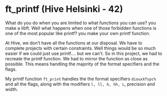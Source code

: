 # ft_printf (Hive Helsinki - 42)

What do you do when you are limited to what functions you can use? you make a libft.
Well what happens when one of those forbidden functions is one of the most popular like printf?
you make your own printf function.

At Hive, we don’t have all the functions at our disposal. We have to complete projects with certain constraints.
Well things would be so much easier if we could just use printf.... but we can't. So in this project, we had to recreate the printf function.
We had to mirror the function as close as possible. This means handling the majority of the format specifiers and the flags. 

My printf function `ft_print` handles the the format specifiers `diouxXfspc%` and all the flags, along with the modifiers 
`l, ll, h, hh, L`, precision and width.

